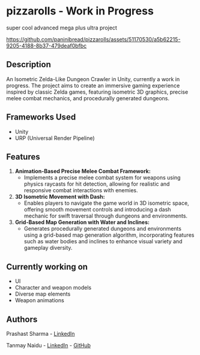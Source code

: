 # pizzarolls - Work in Progress
super cool advanced mega plus ultra project



https://github.com/paninibread/pizzarolls/assets/51170530/a5b62215-9205-4188-8b37-479deaf0bfbc



## Description

 An Isometric Zelda-Like Dungeon Crawler in Unity, currently a work in progress. The project aims to create an immersive gaming experience inspired by classic Zelda games, featuring isometric 3D graphics, precise melee combat mechanics, and procedurally generated dungeons.

## Frameworks Used
- Unity
- URP (Universal Render Pipeline)

## Features
1. **Animation-Based Precise Melee Combat Framework:**
   - Implements a precise melee combat system for weapons using physics raycasts for hit detection, allowing for realistic and responsive combat interactions with enemies.
2. **3D Isometric Movement with Dash:**
   - Enables players to navigate the game world in 3D isometric space, offering smooth movement controls and introducing a dash mechanic for swift traversal through dungeons and environments.
3. **Grid-Based Map Generation with Water and Inclines:**
   - Generates procedurally generated dungeons and environments using a grid-based map generation algorithm, incorporating features such as water bodies and inclines to enhance visual variety and gameplay diversity.

## Currently working on
* UI
* Character and weapon models
* Diverse map elements
* Weapon animations

## Authors

Prashast Sharma - [LinkedIn](https://www.linkedin.com/in/prashast-sharma-690778230/)

Tanmay Naidu - [LinkedIn](https://www.linkedin.com/in/tanmay-naidu-23b822158/) - [GitHub](https://github.com/TanmayNaidu)
